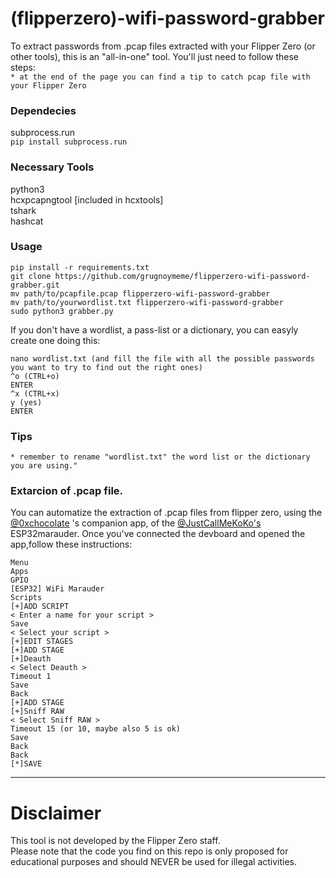 # (flipperzero)-wifi-password-grabber

To extract passwords from .pcap files extracted with your Flipper Zero (or other tools), this is an "all-in-one" tool. 
You'll just need to follow these steps:       
`* at the end of the page you can find a tip to catch pcap file with your Flipper Zero`

### Dependecies     
subprocess.run   
`pip install subprocess.run`

### Necessary Tools
python3   
hcxpcapngtool [included in hcxtools]    
tshark            
hashcat   

### Usage 
```
pip install -r requirements.txt
git clone https://github.com/grugnoymeme/flipperzero-wifi-password-grabber.git
mv path/to/pcapfile.pcap flipperzero-wifi-password-grabber
mv path/to/yourwordlist.txt flipperzero-wifi-password-grabber
sudo python3 grabber.py
```
If you don't have a wordlist, a pass-list or a dictionary, you can easyly create one doing this:
```
nano wordlist.txt (and fill the file with all the possible passwords you want to try to find out the right ones)
^o (CTRL+o)
ENTER
^x (CTRL+x)
y (yes)
ENTER
```
### Tips
`* remember to rename "wordlist.txt" the word list or the dictionary you are using."`

### Extarcion of .pcap file.  
You can automatize the extraction of .pcap files from flipper zero, using the [@0xchocolate](https://github.com/0xchocolate) 's companion app, of the [@JustCallMeKoKo's](https://github.com/justcallmekoko) ESP32marauder. Once you've connected the devboard and opened the app,follow these instructions:
```
Menu       
Apps       
GPIO        
[ESP32] WiFi Marauder       
Scripts   
[+]ADD SCRIPT    
< Enter a name for your script >   
Save    
< Select your script >    
[+]EDIT STAGES    
[+]ADD STAGE    
[+]Deauth     
< Select Deauth >     
Timeout 1    
Save    
Back    
[+]ADD STAGE    
[+]Sniff RAW     
< Select Sniff RAW >    
Timeout 15 (or 10, maybe also 5 is ok)     
Save    
Back     
Back     
[*]SAVE
```
  
---
# Disclaimer
This tool is not developed by the Flipper Zero staff.    
Please note that the code you find on this repo is only proposed for educational purposes and should NEVER be used for illegal activities.
